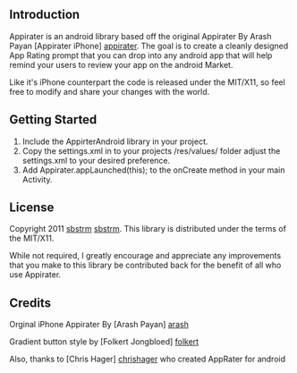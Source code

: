 Introduction
------------
Appirater is an android library based off the original Appirater By Arash Payan [Appirater iPhone] [appirater]. The goal is to 
create a cleanly designed App Rating prompt that you can drop into any android app that will help remind your users to 
review your app on the android Market.

Like it's iPhone counterpart the code is released under the MIT/X11, so feel free to modify and share your changes with 
the world.

Getting Started
---------------
1. Include the AppirterAndroid library in your project.
2. Copy the settings.xml in to your projects /res/values/ folder adjust the settings.xml to your desired preference.
3. Add Appirater.appLaunched(this); to the onCreate method in your main Activity.

License
-------
Copyright 2011 [sbstrm] [sbstrm].
This library is distributed under the terms of the MIT/X11.

While not required, I greatly encourage and appreciate any improvements that you make
to this library be contributed back for the benefit of all who use Appirater.

Credits
-------
Orginal iPhone Appirater By [Arash Payan] [arash]

Gradient button style by [Folkert Jongbloed] [folkert]

Also, thanks to [Chris Hager] [chrishager] who created AppRater for android

[appirater]: https://github.com/arashpayan/appirater/
[sbstrm]: http://sbstrm.co.jp
[arash]: http://arashpayan.com/
[folkert]: http://www.dibbus.com/2011/02/gradient-buttons-for-android/
[chrishager]: https://github.com/metachris/android-apprater
